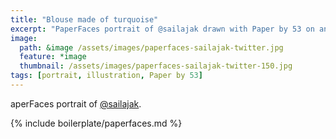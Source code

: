 ```yaml
---
title: "Blouse made of turquoise"
excerpt: "PaperFaces portrait of @sailajak drawn with Paper by 53 on an iPad."
image: 
  path: &image /assets/images/paperfaces-sailajak-twitter.jpg 
  feature: *image
  thumbnail: /assets/images/paperfaces-sailajak-twitter-150.jpg
tags: [portrait, illustration, Paper by 53]
---
```


aperFaces portrait of [@sailajak](http://twitter.com/sailajak).

{% include boilerplate/paperfaces.md %}
